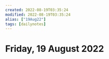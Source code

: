 ```yaml
---
created: 2022-08-19T03:35:24
modified: 2022-08-19T03:35:24
alias: ["19Aug22"]
tags: [dailynotes]
---
```


# Friday, 19 August 2022

